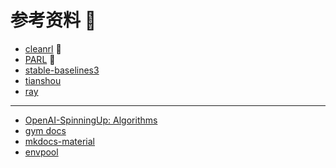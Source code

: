 # 参考资料 💾

- [cleanrl](https://github.com/vwxyzjn/cleanrl/) 🌟
- [PARL](https://github.com/PaddlePaddle/PARL/) 🌟
- [stable-baselines3](https://github.com/DLR-RM/stable-baselines3)
- [tianshou](https://github.com/thu-ml/tianshou)
- [ray](https://github.com/ray-project/ray/)

---

- [OpenAI-SpinningUp: Algorithms](https://spinningup.openai.com/en/latest/algorithms/)
- [gym docs](https://www.gymlibrary.dev)
- [mkdocs-material](https://squidfunk.github.io/mkdocs-material/)
- [envpool](https://github.com/sail-sg/envpool/)
